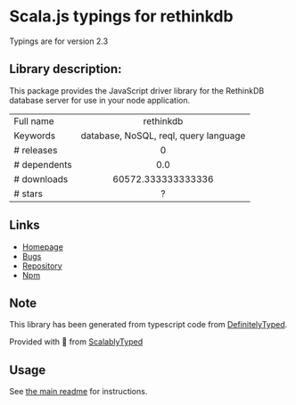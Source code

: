 
# Scala.js typings for rethinkdb

Typings are for version 2.3

## Library description:
This package provides the JavaScript driver library for the RethinkDB database server for use in your node application.

|                    |                 |
| ------------------ | :-------------: |
| Full name          | rethinkdb |
| Keywords           | database, NoSQL, reql, query language |
| # releases         | 0 |
| # dependents       | 0.0 |
| # downloads        | 60572.333333333336 |
| # stars            | ? |

## Links
- [Homepage](https://rethinkdb.com)
- [Bugs](https://github.com/rethinkdb/rethinkdb/issues)
- [Repository](https://github.com/rethinkdb/rethinkdb)
- [Npm](https://www.npmjs.com/package/rethinkdb)
    


## Note
This library has been generated from typescript code from [DefinitelyTyped](https://definitelytyped.org).

Provided with :purple_heart: from [ScalablyTyped](https://github.com/oyvindberg/ScalablyTyped)

## Usage
See [the main readme](../../readme.md) for instructions.


